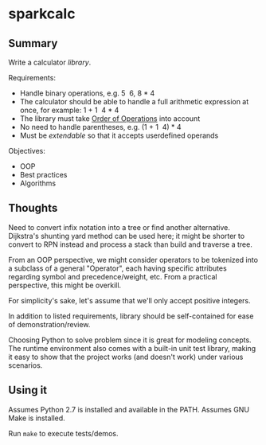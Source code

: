 sparkcalc
=========

Summary
-------

Write a calculator _library_.

Requirements:

* Handle binary operations, e.g. 5 ­ 6, 8 * 4
* The calculator should be able to handle a full arithmetic
  expression at once, for example: 1 + 1 ­ 4 * 4
* The library must take
  [Order of Operations](http://en.wikipedia.org/wiki/Order_of_operations)
  into account
* No need to handle parentheses, e.g. (1 + 1 ­ 4) * 4
* Must be *extendable* so that it accepts user­defined operands

Objectives:

* OOP
* Best practices
* Algorithms


Thoughts
--------

Need to convert infix notation into a tree or find another alternative.
Dijkstra's shunting yard method can be used here; it might be shorter to
convert to RPN instead and process a stack than build and traverse a tree.

From an OOP perspective, we might consider operators to be tokenized into
a subclass of a general "Operator", each having specific attributes regarding
symbol and precedence/weight, etc. From a practical perspective, this might
be overkill.

For simplicity's sake, let's assume that we'll only accept positive
integers.

In addition to listed requirements, library should be self-contained
for ease of demonstration/review.

Choosing Python to solve problem since it is great for modeling concepts.
The runtime environment also comes with a built-in unit test library, making
it easy to show that the project works (and doesn't work) under various
scenarios.


Using it
--------

Assumes Python 2.7 is installed and available in the PATH. Assumes GNU
Make is installed.

Run ``make`` to execute tests/demos.
